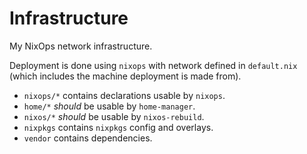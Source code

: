 # Infrastructure
My NixOps network infrastructure.

Deployment is done using `nixops` with network defined in `default.nix` (which includes the machine deployment is made from).

- `nixops/*` contains declarations usable by `nixops`.
- `home/*` _should_ be usable by `home-manager`.
- `nixos/*` _should_ be usable by `nixos-rebuild`.
- `nixpkgs` contains `nixpkgs` config and overlays.
- `vendor` contains dependencies.

